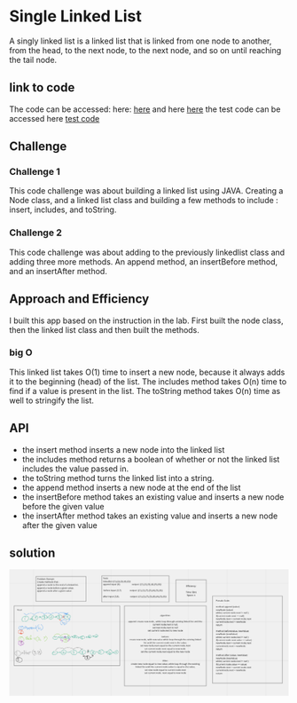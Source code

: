 # Single Linked List
A singly linked list is a linked list that is linked from one node to another, from the head, to the next node, to the next node, and so on until reaching the tail node. 
## link to code

The code can be accessed:
here: [here](../linkedlist/app/src/main/java/linkedlist/LinkedList.java)
and here [here](../linkedlist/app/src/main/java/linkedlist/Node.java)
the test code can be accessed here [test code](../linkedlist/app/src/test/java/linkedlist/AppTest.java)
## Challenge 
### Challenge 1
This code challenge was about building a linked list using JAVA. Creating a Node class, and a linked list class
and building a few methods to include : insert, includes, and toString.
### Challenge 2
This code challenge was about adding to the previously linkedlist class and adding three more methods. An append method, 
an insertBefore method, and an insertAfter method. 
## Approach and Efficiency
I built this app based on the instruction in the lab. First built the node class, then the linked list class
and then built the methods. 
### big O 
This linked list takes O(1) time to insert a new node, because it always adds it to the beginning (head) of the list. 
The includes method takes O(n) time to find if a value is present in the list. 
The toString method takes O(n) time as well to stringify the list. 

## API

- the insert method inserts a new node into the linked list
- the includes method returns a boolean of whether or not the linked list includes the value passed in.
- the toString method turns the linked list into a string. 
- the append method inserts a new node at the end of the list
- the insertBefore method takes an existing value and inserts a new node before the given value
- the insertAfter method takes an existing value and inserts a new node after the given value

## solution 

![whiteboard solution](../linkedlist/assets/whiteboard.png)